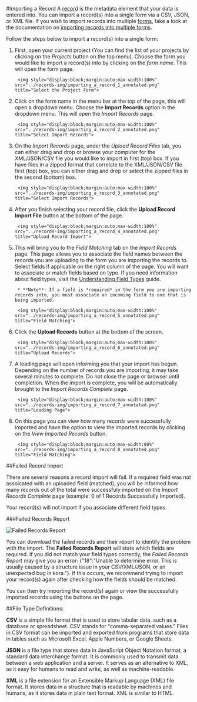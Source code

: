 #Importing a Record
A [record](../records/creating_a_record.md) is the metadata element that your data is entered into. You can import a record(s) into a single form via a CSV, JSON, or XML file. If you wish to import records into multiple [forms](../forms/creating_a_form.md), take a look at the documentation on [importing records into multiple forms](../records/importing_multi_form_records.md).

Follow the steps below to import a record(s) into a single form:

1. First, open your current project (You can find the list of your projects by clicking on the *Projects* button on the top menu). Choose the form you would like to import a record(s) into by clicking on the *form name*. This will open the form page.

		<img style="display:block;margin:auto;max-width:100%" src="../records-img/importing_a_record_1_annotated.png" title="Select the Project Form">

2. Click on the form name in the menu bar at the top of the page, this will open a dropdown menu. Choose the **Import Records** option in the dropdown menu. This will open the *Import Records* page.

		<img style="display:block;margin:auto;max-width:100%" src="../records-img/importing_a_record_2_annotated.png" title="Select Import Records">

3. On the *Import Records* page, under the *Upload Record Files* tab, you can either drag and drop or browse your computer for the XML/JSON/CSV file you would like to import in first (top) box. If you have files in a zipped format that correlate to the XML/JSON/CSV file  first (top) box, you can either drag and drop or select the zipped files in the second (bottom) box.

		<img style="display:block;margin:auto;max-width:100%" src="../records-img/importing_a_record_3_annotated.png" title="Select Import Records">

4. After you finish selecting your record file, click the **Upload Record Import File** button at the bottom of the page.

		<img style="display:block;margin:auto;max-width:100%" src="../records-img/importing_a_record_4_annotated.png" title="Upload Record Import">

5. This will bring you to the *Field Matching* tab on the *Import Records* page. This page allows you to associate the field names between the records you are uploading to the form you are importing the records to. Select fields if applicable on the right column of the page. You will want to associate or match fields based on type. If you need information about field types, visit the [Understanding Field Types](/forms/understanding_field_types.md) guide.

		* **Note**: If a field is *required* in the form you are importing records into, you must associate an incoming field to one that is being imported.

		<img style="display:block;margin:auto;max-width:100%" src="../records-img/importing_a_record_5_annotated.png" title="Field Matching">

6. Click the **Upload Records** button at the bottom of the screen.

		<img style="display:block;margin:auto;max-width:100%" src="../records-img/importing_a_record_6_annotated.png" title="Upload Records">

7. A loading page will open informing you that your import has begun. Depending on the number of records you are importing, it may take several minutes to complete. Do not close the page or browser until completion. When the import is complete, you will be automatically brought to the *Import Records Complete* page.

		<img style="display:block;margin:auto;max-width:100%" src="../records-img/importing_a_record_7_annotated.png" title="Loading Page">

8. On this page you can view how many records were successfully imported and have the option to view the imported records by clicking on the *View Imported Records* button.

		<img style="display:block;margin:auto;max-width:80%" src="../records-img/importing_a_record_8_annotated.png" title="Field Matching">

##Failed Record Import

There are several reasons a record import will fail. If a required field was not assoicated with an uploaded field (matched), you will be informed how many records out of the total were successfuly imported on the *Import Records Complete* page (example: 0 of 1 Records Successfully Imported).

Your record(s) will not import if you associate different field types.

###Failed Records Report

<img style="display:block;margin:auto;max-width:100%" src="../records-img/importing_a_record_9_annotated.png" title="Failed Records Report">

You can download the failed records and their report to identify the problem with the import. The **Failed Records Report** will state which fields are required. If you did not match your field types correctly, the *Failed Records Report* may give you an error: {"18":"Unable to determine error. This is usually caused by a structure issue in your CSV\/XML\/JSON, or an unexpected bug in kora."}. If this occurs, we recommend trying to import your record(s) again after checking how the fields should be matched.

You can then try importing the record(s) again or view the successfully imported records using the buttons on the page.


##File Type Definitions:

**CSV** is a simple file format that is used to store tabular data, such as a database or spreadsheet. CSV stands for "comma-separated values." Files in CSV format can be imported and exported from programs that store data in tables such as Microsoft Excel, Apple Numbers, or Google Sheets.

**JSON** is a file type that stores data in JavaScript Object Notation format, a standard data interchange format. It is commonly used to transmit data between a web application and a server. It serves as an alternative to XML, as it easy for humans to read and write, as well as machine-readable.

**XML** is a file extension for an Extensible Markup Language (XML) file format. It stores data in a structure that is readable by machines and humans, as it stores data in plain text format. XML is similar to HTML.

